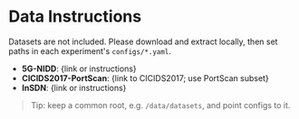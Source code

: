 # Data Instructions

Datasets are not included. Please download and extract locally, then set paths in each experiment's `configs/*.yaml`.

- **5G-NIDD**: {link or instructions}
- **CICIDS2017-PortScan**: {link to CICIDS2017; use PortScan subset}
- **InSDN**: {link or instructions}

> Tip: keep a common root, e.g. `/data/datasets`, and point configs to it.
